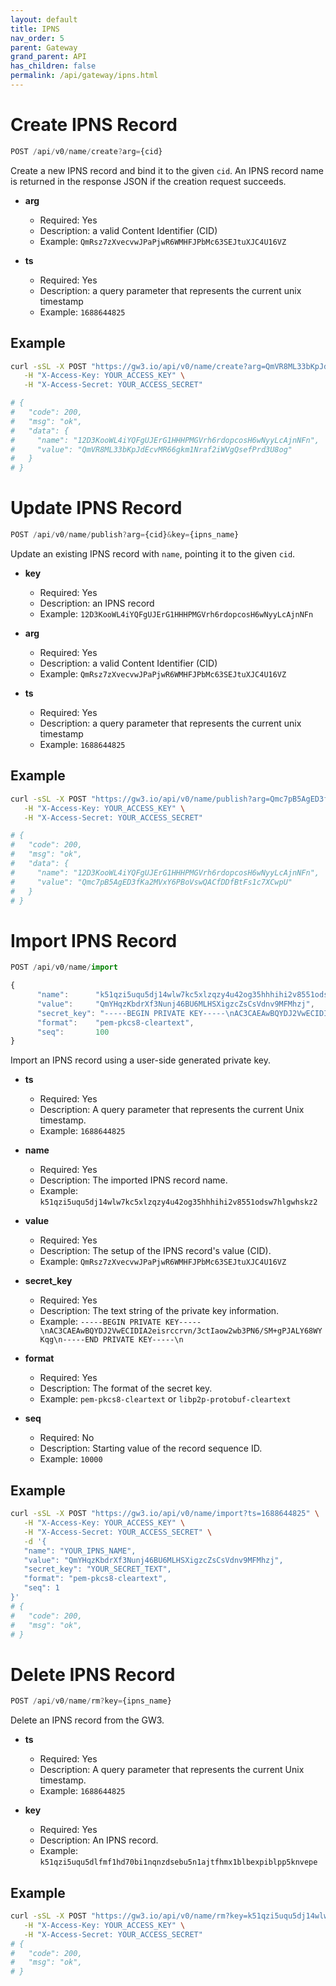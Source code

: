 ```yaml
---
layout: default
title: IPNS
nav_order: 5
parent: Gateway
grand_parent: API
has_children: false
permalink: /api/gateway/ipns.html
---
```


# Create IPNS Record

```javascript
POST /api/v0/name/create?arg={cid}
```

Create a new IPNS record and bind it to the given `cid`.
An IPNS record name is returned in the response JSON if the creation request succeeds.

- **arg**
  - Required: Yes
  - Description: a valid Content Identifier (CID)
  - Example: `QmRsz7zXvecvwJPaPjwR6WMHFJPbMc63SEJtuXJC4U16VZ`

- **ts**
  - Required: Yes
  - Description: a query parameter that represents the current unix timestamp
  - Example: `1688644825`

## Example

```bash
curl -sSL -X POST "https://gw3.io/api/v0/name/create?arg=QmVR8ML33bKpJdEcvMR66gkm1Nraf2iWVgQsefPrd3U8og&ts=1688644825" \
   -H "X-Access-Key: YOUR_ACCESS_KEY" \
   -H "X-Access-Secret: YOUR_ACCESS_SECRET"

# {
#   "code": 200,
#   "msg": "ok",
#   "data": {
#     "name": "12D3KooWL4iYQFgUJErG1HHHPMGVrh6rdopcosH6wNyyLcAjnNFn",
#     "value": "QmVR8ML33bKpJdEcvMR66gkm1Nraf2iWVgQsefPrd3U8og"
#   }
# }
```

# Update IPNS Record

```javascript
POST /api/v0/name/publish?arg={cid}&key={ipns_name}
```

Update an existing IPNS record with `name`, pointing it to the given `cid`.

- **key**
  - Required: Yes
  - Description: an IPNS record
  - Example: `12D3KooWL4iYQFgUJErG1HHHPMGVrh6rdopcosH6wNyyLcAjnNFn`

- **arg**
  - Required: Yes
  - Description: a valid Content Identifier (CID)
  - Example: `QmRsz7zXvecvwJPaPjwR6WMHFJPbMc63SEJtuXJC4U16VZ`

- **ts**
  - Required: Yes
  - Description: a query parameter that represents the current unix timestamp
  - Example: `1688644825`

## Example

```bash
curl -sSL -X POST "https://gw3.io/api/v0/name/publish?arg=Qmc7pB5AgED3fKa2MVxY6PBoVswQACfDDfBtFs1c7XCwpU&key=12D3KooWL4iYQFgUJErG1HHHPMGVrh6rdopcosH6wNyyLcAjnNFn&ts=1688644825" \
   -H "X-Access-Key: YOUR_ACCESS_KEY" \
   -H "X-Access-Secret: YOUR_ACCESS_SECRET"

# {
#   "code": 200,
#   "msg": "ok",
#   "data": {
#     "name": "12D3KooWL4iYQFgUJErG1HHHPMGVrh6rdopcosH6wNyyLcAjnNFn",
#     "value": "Qmc7pB5AgED3fKa2MVxY6PBoVswQACfDDfBtFs1c7XCwpU"
#   }
# }
```

# Import IPNS Record

```javascript
POST /api/v0/name/import

{
      "name":      "k51qzi5uqu5dj14wlw7kc5xlzqzy4u42og35hhhihi2v8551odsw7hlgwhskz2",
      "value":     "QmYHqzKbdrXf3Nunj46BU6MLHSXigzcZsCsVdnv9MFMhzj",
      "secret_key": "-----BEGIN PRIVATE KEY-----\nAC3CAEAwBQYDJ2VwECIDIA2eisrccrvn/3ctIaow2wb3PN6/SM+gPJALY68WYKqg\n-----END PRIVATE KEY-----\n",
      "format":    "pem-pkcs8-cleartext",
      "seq":       100
}
```

Import an IPNS record using a user-side generated private key.

- **ts**
  - Required: Yes
  - Description: A query parameter that represents the current Unix timestamp.
  - Example: `1688644825`

- **name**
  - Required: Yes
  - Description: The imported IPNS record name.
  - Example: `k51qzi5uqu5dj14wlw7kc5xlzqzy4u42og35hhhihi2v8551odsw7hlgwhskz2`

- **value**
  - Required: Yes
  - Description: The setup of the IPNS record's value (CID).
  - Example: `QmRsz7zXvecvwJPaPjwR6WMHFJPbMc63SEJtuXJC4U16VZ`

- **secret_key**
  - Required: Yes
  - Description: The text string of the private key information.
  - Example: `-----BEGIN PRIVATE KEY-----\nAC3CAEAwBQYDJ2VwECIDIA2eisrccrvn/3ctIaow2wb3PN6/SM+gPJALY68WYKqg\n-----END PRIVATE KEY-----\n`

- **format**
  - Required: Yes
  - Description: The format of the secret key.
  - Example: `pem-pkcs8-cleartext` or `libp2p-protobuf-cleartext`

- **seq**
  - Required: No
  - Description: Starting value of the record sequence ID.
  - Example: `10000`

## Example

```bash
curl -sSL -X POST "https://gw3.io/api/v0/name/import?ts=1688644825" \
   -H "X-Access-Key: YOUR_ACCESS_KEY" \
   -H "X-Access-Secret: YOUR_ACCESS_SECRET" \
   -d '{
   "name": "YOUR_IPNS_NAME",
   "value": "QmYHqzKbdrXf3Nunj46BU6MLHSXigzcZsCsVdnv9MFMhzj",
   "secret_key": "YOUR_SECRET_TEXT",
   "format": "pem-pkcs8-cleartext",
   "seq": 1
}'
# {
#   "code": 200,
#   "msg": "ok",
# }
```

# Delete IPNS Record

```javascript
POST /api/v0/name/rm?key={ipns_name}
```

Delete an IPNS record from the GW3.

- **ts**
  - Required: Yes
  - Description: A query parameter that represents the current Unix timestamp.
  - Example: `1688644825`

- **key**
  - Required: Yes
  - Description: An IPNS record.
  - Example: `k51qzi5uqu5dlfmf1hd70bi1nqnzdsebu5n1ajtfhmx1blbexpiblpp5knvepe`

## Example

```bash
curl -sSL -X POST "https://gw3.io/api/v0/name/rm?key=k51qzi5uqu5dj14wlw7kc5xlzqzy4u42og35hhhihi2v8551odsw7hlgwhskz2&ts=1688644825" \
   -H "X-Access-Key: YOUR_ACCESS_KEY" \
   -H "X-Access-Secret: YOUR_ACCESS_SECRET"
# {
#   "code": 200,
#   "msg": "ok",
# }
```